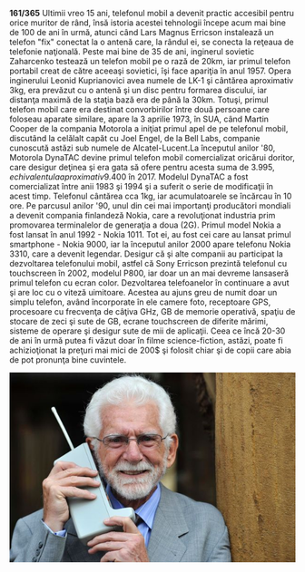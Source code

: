 **161/365** Ultimii vreo 15 ani, telefonul mobil a devenit practic accesibil pentru orice muritor de rând, însă istoria acestei tehnologii începe acum mai bine de 100 de ani în urmă, atunci când Lars Magnus Erricson instalează un telefon "fix" conectat la o antenă care, la rândul ei, se conecta la reţeaua de telefonie naţională. Peste mai bine de 35 de ani, inginerul sovietic Zaharcenko testează un telefon mobil pe o rază de 20km, iar primul telefon portabil creat de către aceeaşi sovietici, îşi face apariţia în anul 1957. Opera inginerului Leonid Kuprianovici avea numele de LK-1 şi cântărea aproximativ 3kg, era prevăzut cu o antenă şi un disc pentru formarea discului, iar distanţa maximă de la staţia bază era de până la 30km. Totuşi, primul telefon mobil care era destinat convorbirilor între două persoane care foloseau aparate similare, apare la 3 aprilie 1973, în SUA, când Martin Cooper de la compania Motorola a iniţiat primul apel de pe telefonul mobil, discutând la celălalt capăt cu Joel Engel, de la Bell Labs, companie cunoscută astăzi sub numele de Alcatel-Lucent.La începutul anilor '80, Motorola DynaTAC devine primul telefon mobil comercializat oricărui doritor, care desigur deţinea şi era gata să ofere pentru acesta suma de 3.995$, echivalentul a aproximativ 9.400$ în 2017. Modelul DynaTAC a fost comercializat între anii 1983 şi 1994 şi a suferit o serie de modificaţii în acest timp. Telefonul cântărea cca 1kg, iar acumulatoarele se încărcau în 10 ore. Pe parcusul anilor '90, unul din cei mai importanţi producători mondiali a devenit compania finlandeză Nokia, care a revoluţionat industria prim promovarea terminalelor de generaţia a doua (2G). Primul model Nokia a fost lansat în anul 1992 - Nokia 1011. Tot ei, au fost cei care au lansat primul smartphone - Nokia 9000, iar la începutul anilor 2000 apare telefonu Nokia 3310, care a devenit legendar. Desigur că şi alte companii au participat la dezvoltarea telefonului mobil, astfel că Sony Erricson prezintă telefonul cu touchscreen în 2002, modelul P800, iar doar un an mai devreme lansaseră primul telefon cu ecran color. Dezvoltarea telefoanelor în continuare a avut şi are loc cu o viteză uimitoare. Acestea au ajuns greu de numit doar un simplu telefon, având încorporate în ele camere foto, receptoare GPS, procesoare cu frecvenţa de câţiva GHz, GB de memorie operativă, spaţiu de stocare de zeci şi sute de GB, ecrane touchscreen de diferite mărimi, sisteme de operare şi desigur sute de mii de aplicaţii. Ceea ce încă 20-30 de ani în urmă putea fi văzut doar în filme science-fiction, astăzi, poate fi achizioţionat la preţuri mai mici de 200$ şi folosit chiar şi de copii care abia de pot pronunţa bine cuvintele.

![Dr. Martin Cooper cu primul telefon Motorola DynaTAC](image-1.jpg)
